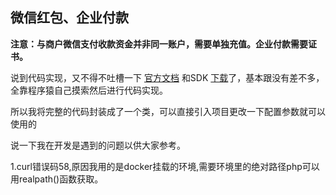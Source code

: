 ## 微信红包、企业付款
**注意：与商户微信支付收款资金并非同一账户，需要单独充值。企业付款需要证书。**

说到代码实现，又不得不吐槽一下 [官方文档](https://pay.weixin.qq.com/wiki/doc/api/tools/mch_pay.php?chapter=14_2) 和SDK  [下载](https://pay.weixin.qq.com/wiki/doc/api/download/cert.zip)了，基本跟没有差不多，全靠程序猿自己摸索然后进行代码实现。

所以我将完整的代码封装成了一个类，可以直接引入项目更改一下配置参数就可以使用的

说一下我在开发是遇到的问题以供大家参考。

1.curl错误码58,原因我用的是docker挂载的环境,需要环境里的绝对路径php可以用realpath()函数获取。
